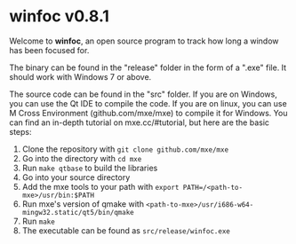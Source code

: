 # winfoc v0.8.1

Welcome to **winfoc**, an open source program to track how long a window has been focused for.

The binary can be found in the "release" folder in the form of a ".exe" file.
It should work with Windows 7 or above.

The source code can be found in the "src" folder.
If you are on Windows, you can use the Qt IDE to compile the code.
If you are on linux, you can use M Cross Environment (github.com/mxe/mxe) to compile it for Windows.
You can find an in-depth tutorial on mxe.cc/#tutorial, but here are the basic steps:

1. Clone the repository with `git clone github.com/mxe/mxe`
2. Go into the directory with `cd mxe`
3. Run `make qtbase` to build the libraries
4. Go into your source directory
5. Add the mxe tools to your path with `export PATH=/<path-to-mxe>/usr/bin:$PATH`
6. Run mxe's version of qmake with `<path-to-mxe>/usr/i686-w64-mingw32.static/qt5/bin/qmake`
7. Run `make`
8. The executable can be found as `src/release/winfoc.exe`

